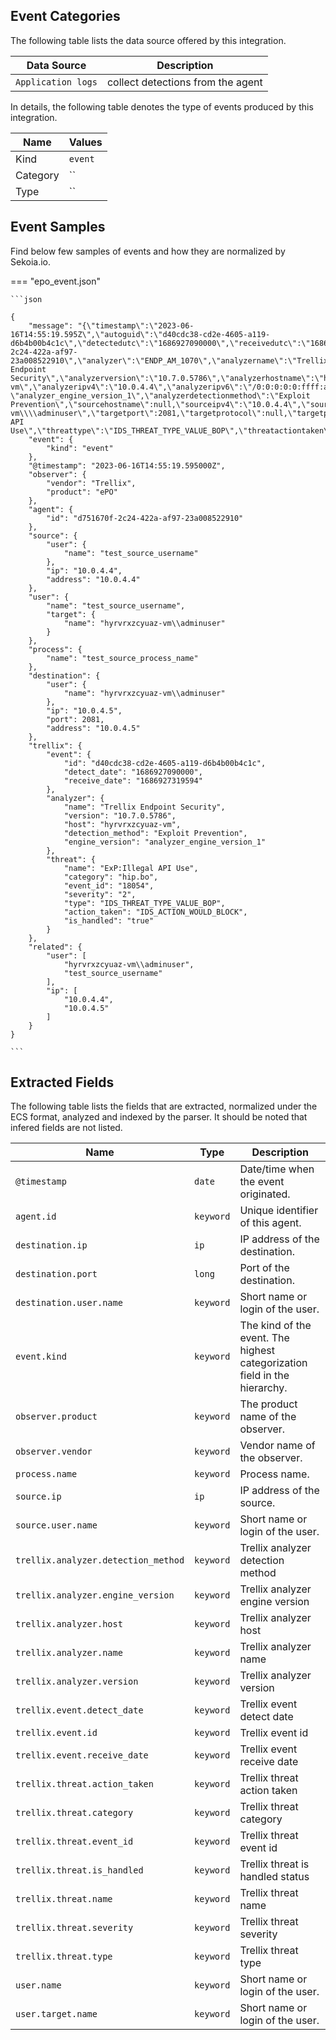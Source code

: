 
## Event Categories


The following table lists the data source offered by this integration.

| Data Source | Description                          |
| ----------- | ------------------------------------ |
| `Application logs` | collect detections from the agent |





In details, the following table denotes the type of events produced by this integration.

| Name | Values |
| ---- | ------ |
| Kind | `event` |
| Category | `` |
| Type | `` |




## Event Samples

Find below few samples of events and how they are normalized by Sekoia.io.


=== "epo_event.json"

    ```json
	
    {
        "message": "{\"timestamp\":\"2023-06-16T14:55:19.595Z\",\"autoguid\":\"d40cdc38-cd2e-4605-a119-d6b4b00b4c1c\",\"detectedutc\":\"1686927090000\",\"receivedutc\":\"1686927319594\",\"agentguid\":\"d751670f-2c24-422a-af97-23a008522910\",\"analyzer\":\"ENDP_AM_1070\",\"analyzername\":\"Trellix Endpoint Security\",\"analyzerversion\":\"10.7.0.5786\",\"analyzerhostname\":\"hyrvrxzcyuaz-vm\",\"analyzeripv4\":\"10.0.4.4\",\"analyzeripv6\":\"/0:0:0:0:0:ffff:a00:404\",\"analyzermac\":\"6045bdeef272\",\"analyzerdatversion\":null,\"analyzerengineversion\": \"analyzer_engine_version_1\",\"analyzerdetectionmethod\":\"Exploit Prevention\",\"sourcehostname\":null,\"sourceipv4\":\"10.0.4.4\",\"sourceipv6\":\"/0:0:0:0:0:ffff:a00:404\",\"sourcemac\":null,\"sourceusername\":\"test_source_username\",\"sourceprocessname\":\"test_source_process_name\",\"sourceurl\":null,\"targethostname\":null,\"targetipv4\":\"10.0.4.5\",\"targetipv6\":\"/0:0:0:0:0:ffff:a00:404\",\"targetmac\":null,\"targetusername\":\"hyrvrxzcyuaz-vm\\\\adminuser\",\"targetport\":2081,\"targetprotocol\":null,\"targetprocessname\":\"POWERSHELL.EXE\",\"targetfilename\":\"C:\\\\WINDOWS\\\\SYSTEM32\\\\WINDOWSPOWERSHELL\\\\V1.0\\\\POWERSHELL.EXE\",\"threatcategory\":\"hip.bo\",\"threateventid\":18054,\"threatseverity\":\"2\",\"threatname\":\"ExP:Illegal API Use\",\"threattype\":\"IDS_THREAT_TYPE_VALUE_BOP\",\"threatactiontaken\":\"IDS_ACTION_WOULD_BLOCK\",\"threathandled\":true,\"nodepath\":\"1\\\\1016600\\\\1089555\",\"targethash\":\"bcf01e61144d6d6325650134823198b8\",\"sourceprocesshash\":null,\"sourceprocesssigned\":null,\"sourceprocesssigner\":null,\"sourcefilepath\":null}",
        "event": {
            "kind": "event"
        },
        "@timestamp": "2023-06-16T14:55:19.595000Z",
        "observer": {
            "vendor": "Trellix",
            "product": "ePO"
        },
        "agent": {
            "id": "d751670f-2c24-422a-af97-23a008522910"
        },
        "source": {
            "user": {
                "name": "test_source_username"
            },
            "ip": "10.0.4.4",
            "address": "10.0.4.4"
        },
        "user": {
            "name": "test_source_username",
            "target": {
                "name": "hyrvrxzcyuaz-vm\\adminuser"
            }
        },
        "process": {
            "name": "test_source_process_name"
        },
        "destination": {
            "user": {
                "name": "hyrvrxzcyuaz-vm\\adminuser"
            },
            "ip": "10.0.4.5",
            "port": 2081,
            "address": "10.0.4.5"
        },
        "trellix": {
            "event": {
                "id": "d40cdc38-cd2e-4605-a119-d6b4b00b4c1c",
                "detect_date": "1686927090000",
                "receive_date": "1686927319594"
            },
            "analyzer": {
                "name": "Trellix Endpoint Security",
                "version": "10.7.0.5786",
                "host": "hyrvrxzcyuaz-vm",
                "detection_method": "Exploit Prevention",
                "engine_version": "analyzer_engine_version_1"
            },
            "threat": {
                "name": "ExP:Illegal API Use",
                "category": "hip.bo",
                "event_id": "18054",
                "severity": "2",
                "type": "IDS_THREAT_TYPE_VALUE_BOP",
                "action_taken": "IDS_ACTION_WOULD_BLOCK",
                "is_handled": "true"
            }
        },
        "related": {
            "user": [
                "hyrvrxzcyuaz-vm\\adminuser",
                "test_source_username"
            ],
            "ip": [
                "10.0.4.4",
                "10.0.4.5"
            ]
        }
    }
    	
	```





## Extracted Fields

The following table lists the fields that are extracted, normalized under the ECS format, analyzed and indexed by the parser. It should be noted that infered fields are not listed.

| Name | Type | Description                |
| ---- | ---- | ---------------------------|
|`@timestamp` | `date` | Date/time when the event originated. |
|`agent.id` | `keyword` | Unique identifier of this agent. |
|`destination.ip` | `ip` | IP address of the destination. |
|`destination.port` | `long` | Port of the destination. |
|`destination.user.name` | `keyword` | Short name or login of the user. |
|`event.kind` | `keyword` | The kind of the event. The highest categorization field in the hierarchy. |
|`observer.product` | `keyword` | The product name of the observer. |
|`observer.vendor` | `keyword` | Vendor name of the observer. |
|`process.name` | `keyword` | Process name. |
|`source.ip` | `ip` | IP address of the source. |
|`source.user.name` | `keyword` | Short name or login of the user. |
|`trellix.analyzer.detection_method` | `keyword` | Trellix analyzer detection method |
|`trellix.analyzer.engine_version` | `keyword` | Trellix analyzer engine version |
|`trellix.analyzer.host` | `keyword` | Trellix analyzer host |
|`trellix.analyzer.name` | `keyword` | Trellix analyzer name |
|`trellix.analyzer.version` | `keyword` | Trellix analyzer version |
|`trellix.event.detect_date` | `keyword` | Trellix event detect date |
|`trellix.event.id` | `keyword` | Trellix event id |
|`trellix.event.receive_date` | `keyword` | Trellix event receive date |
|`trellix.threat.action_taken` | `keyword` | Trellix threat action taken |
|`trellix.threat.category` | `keyword` | Trellix threat category |
|`trellix.threat.event_id` | `keyword` | Trellix threat event id |
|`trellix.threat.is_handled` | `keyword` | Trellix threat is handled status |
|`trellix.threat.name` | `keyword` | Trellix threat name |
|`trellix.threat.severity` | `keyword` | Trellix threat severity |
|`trellix.threat.type` | `keyword` | Trellix threat type |
|`user.name` | `keyword` | Short name or login of the user. |
|`user.target.name` | `keyword` | Short name or login of the user. |

